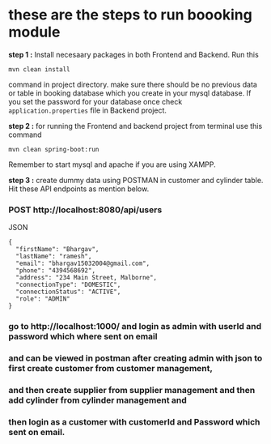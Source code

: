 # these are the steps to run boooking module

**step 1 :**
Install necesaary packages in both Frontend and Backend. Run this 
```
mvn clean install
```
command in project directory. make sure there should be no previous data or table in booking database which you create in your mysql database. If you set the password for your database once check ```application.properties``` file in Backend project.

**step 2 :**
for running the Frontend and backend project from terminal use this command 
```
mvn clean spring-boot:run
```
Remember to start mysql and apache if you are using XAMPP.

**step 3 :**
create dummy data using POSTMAN in customer and cylinder table. Hit these API endpoints as mention below.
### POST http://localhost:8080/api/users
JSON
```
{
  "firstName": "Bhargav",
  "lastName": "ramesh",
  "email": "bhargav15032004@gmail.com",
  "phone": "4394568692",
  "address": "234 Main Street, Malborne",
  "connectionType": "DOMESTIC",
  "connectionStatus": "ACTIVE",
  "role": "ADMIN"
}
```
### go to http://localhost:1000/ and login as admin with userId and password which where sent on email 
### and can be viewed in postman after creating admin with json to first create customer from customer management,
### and then create supplier from supplier management and then add cylinder from cylinder management and 
### then login as a customer with customerId and Password which sent on email.

